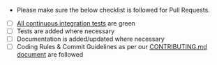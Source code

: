 -   Please make sure the below checklist is followed for Pull Requests.

-   [ ] [All continuous integration tests](https://github.com/jhipster/generator-jhipster/actions) are green
-   [ ] Tests are added where necessary
-   [ ] Documentation is added/updated where necessary
-   [ ] Coding Rules & Commit Guidelines as per our [CONTRIBUTING.md document](https://github.com/jhipster/generator-jhipster/blob/master/CONTRIBUTING.md) are followed

<!--
Please also reference the issue number in a commit message to [automatically close the related Github issue](https://help.github.com/articles/closing-issues-via-commit-messages/)

Note: It is also possible to add `[skip ci]` or `[ci skip]` to your commit message to skip Travis tests
-->
